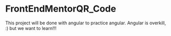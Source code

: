 # FrontEndMentorQR_Code
This project will be done with angular to practice angular. Angular is overkill, :) but we want to learn!!!
